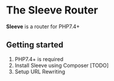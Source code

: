 # The Sleeve Router

**Sleeve** is a router for PHP7.4+

## Getting started

1. PHP7.4+ is required
2. Install Sleeve using Composer [TODO]
3. Setup URL Rewriting

